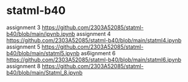 # statml-b40
assignment 3
https://github.com/2303A52085/statml-b40/blob/main/ipynb.ipynb
assignment 4
https://github.com/2303A52085/statml-b40/blob/main/statml4.ipynb
assignment 5
https://github.com/2303A52085/statml-b40/blob/main/statml5.ipynb
as6ignment 6
https://github.com/2303A52085/statml-b40/blob/main/statml6.ipynb
assignment 8
https://github.com/2303A52085/statml-b40/blob/main/Statml_8.ipynb
